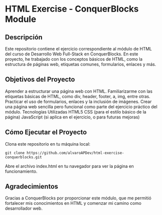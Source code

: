 # HTML Exercise - ConquerBlocks Module

## Descripción
Este repositorio contiene el ejercicio correspondiente al módulo de HTML del curso de Desarrollo Web Full-Stack en ConquerBlocks. En este proyecto, he trabajado con los conceptos básicos de HTML, como la estructura de páginas web, etiquetas comunes, formularios, enlaces y más.

## Objetivos del Proyecto
Aprender a estructurar una página web con HTML.
Familiarizarme con las etiquetas básicas de HTML, como div, header, footer, a, img, entre otras.
Practicar el uso de formularios, enlaces y la inclusión de imágenes.
Crear una página web sencilla pero funcional como parte del ejercicio práctico del módulo.
Tecnologías Utilizadas
HTML5
CSS (para el estilo básico de la página)
JavaScript (si aplica en el ejercicio, o para futuras mejoras)

## Cómo Ejecutar el Proyecto
Clona este repositorio en tu máquina local:

    git clone https://github.com/alvaroAPDev/html-exercise-conquerblocks.git

Abre el archivo index.html en tu navegador para ver la página en funcionamiento.

## Agradecimientos
Gracias a ConquerBlocks por proporcionar este módulo, que me permitió fortalecer mis conocimientos en HTML y comenzar mi camino como desarrollador web.

